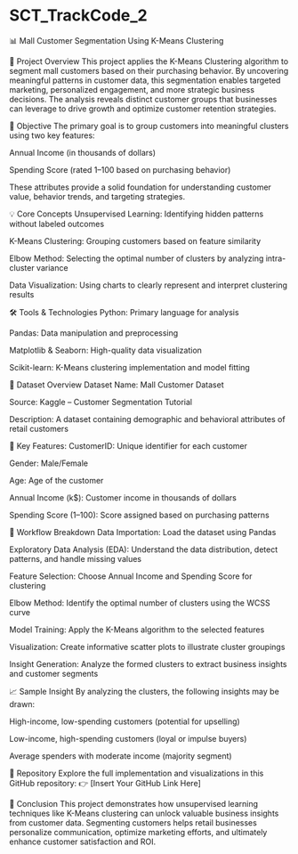 # SCT_TrackCode_2
📊 Mall Customer Segmentation Using K-Means Clustering

🧩 Project Overview
This project applies the K-Means Clustering algorithm to segment mall customers based on their purchasing behavior. By uncovering meaningful patterns in customer data, this segmentation enables targeted marketing, personalized engagement, and more strategic business decisions. The analysis reveals distinct customer groups that businesses can leverage to drive growth and optimize customer retention strategies.

🎯 Objective
The primary goal is to group customers into meaningful clusters using two key features:

Annual Income (in thousands of dollars)

Spending Score (rated 1–100 based on purchasing behavior)

These attributes provide a solid foundation for understanding customer value, behavior trends, and targeting strategies.

💡 Core Concepts
Unsupervised Learning: Identifying hidden patterns without labeled outcomes

K-Means Clustering: Grouping customers based on feature similarity

Elbow Method: Selecting the optimal number of clusters by analyzing intra-cluster variance

Data Visualization: Using charts to clearly represent and interpret clustering results

🛠️ Tools & Technologies
Python: Primary language for analysis

Pandas: Data manipulation and preprocessing

Matplotlib & Seaborn: High-quality data visualization

Scikit-learn: K-Means clustering implementation and model fitting

📂 Dataset Overview
Dataset Name: Mall Customer Dataset

Source: Kaggle – Customer Segmentation Tutorial

Description: A dataset containing demographic and behavioral attributes of retail customers

🔑 Key Features:
CustomerID: Unique identifier for each customer

Gender: Male/Female

Age: Age of the customer

Annual Income (k$): Customer income in thousands of dollars

Spending Score (1–100): Score assigned based on purchasing patterns

🔄 Workflow Breakdown
Data Importation: Load the dataset using Pandas

Exploratory Data Analysis (EDA): Understand the data distribution, detect patterns, and handle missing values

Feature Selection: Choose Annual Income and Spending Score for clustering

Elbow Method: Identify the optimal number of clusters using the WCSS curve

Model Training: Apply the K-Means algorithm to the selected features

Visualization: Create informative scatter plots to illustrate cluster groupings

Insight Generation: Analyze the formed clusters to extract business insights and customer segments


📈 Sample Insight
By analyzing the clusters, the following insights may be drawn:

High-income, low-spending customers (potential for upselling)

Low-income, high-spending customers (loyal or impulse buyers)

Average spenders with moderate income (majority segment)

🔗 Repository
Explore the full implementation and visualizations in this GitHub repository:
👉 [Insert Your GitHub Link Here]

📌 Conclusion
This project demonstrates how unsupervised learning techniques like K-Means clustering can unlock valuable business insights from customer data. Segmenting customers helps retail businesses personalize communication, optimize marketing efforts, and ultimately enhance customer satisfaction and ROI.
